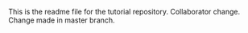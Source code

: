 This is the readme file for the tutorial repository.
Collaborator change.
Change made in master branch.